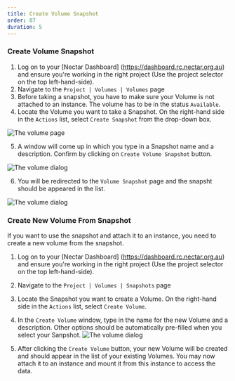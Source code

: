 ```yaml
---
title: Create Volume Snapshot
order: 07
duration: 5
---
```


### Create Volume Snapshot

1. Log on to your [Nectar Dashboard] (https://dashboard.rc.nectar.org.au) and ensure you're working in the right project (Use the project selector on the top left-hand-side).
2. Navigate to the `Project | Volumes | Volumes` page
3. Before taking a snapshot, you have to make sure your Volume is not attached to an instance. The volume has to be in the status `Available`.
4. Locate the Volume you want to take a Snapshot. On the right-hand side in the `Actions` list, select `Create Snapshot` from the drop-down box.

![The volume page]({{site.baseurl}}/assets/images/snapshots/snapshot-from-volume-page.png)

5. A window will come up in which you type in a Snapshot name and a description. Confirm by clicking on `Create Volume Snapshot` button.

![The volume dialog]({{site.baseurl}}/assets/images/snapshots/snapshot-volume-dialog.png)

6. You will be redirected to the `Volume Snapshot` page and the snapsht should be appeared in the list.

![The volume dialog]({{site.baseurl}}/assets/images/snapshots/snapshot-volume-snapshot-page.png)

### Create New Volume From Snapshot

If you want to use the snapshot and attach it to an instance, you need to create a new volume from the snapshot.

1. Log on to your [Nectar Dashboard] (https://dashboard.rc.nectar.org.au) and ensure you're working in the right project (Use the project selector on the top left-hand-side).
2. Navigate to the `Project | Volumes | Snapshots` page
3. Locate the Snapshot you want to create a Volume. On the right-hand side in the `Actions` list, select `Create Volume`.
4. In the `Create Volume` window, type in the name for the new Volume and a description. Other options should be automatically pre-filled when you select your Sanpshot. 
![The volume dialog]({{site.baseurl}}/assets/images/snapshots/snapshot-volume-snapshot-dialog.png)

5.  After clicking the `Create Volume` button, your new Volume will be created and should appear in the list of your existing Volumes. You may now attach it to an instance and mount it from this instance to access the data.
